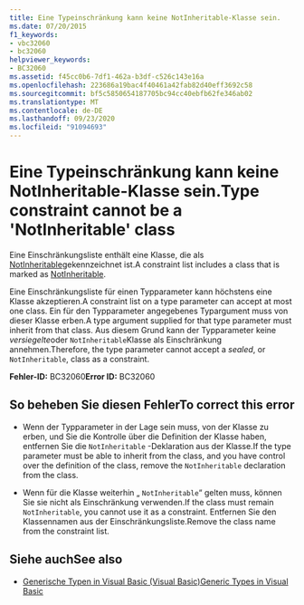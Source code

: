 ```yaml
---
title: Eine Typeinschränkung kann keine NotInheritable-Klasse sein.
ms.date: 07/20/2015
f1_keywords:
- vbc32060
- bc32060
helpviewer_keywords:
- BC32060
ms.assetid: f45cc0b6-7df1-462a-b3df-c526c143e16a
ms.openlocfilehash: 223686a19bac4f40461a42fab82d40eff3692c58
ms.sourcegitcommit: bf5c5850654187705bc94cc40ebfb62fe346ab02
ms.translationtype: MT
ms.contentlocale: de-DE
ms.lasthandoff: 09/23/2020
ms.locfileid: "91094693"
---
```

# <a name="type-constraint-cannot-be-a-notinheritable-class"></a><span data-ttu-id="d107e-102">Eine Typeinschränkung kann keine NotInheritable-Klasse sein.</span><span class="sxs-lookup"><span data-stu-id="d107e-102">Type constraint cannot be a 'NotInheritable' class</span></span>

<span data-ttu-id="d107e-103">Eine Einschränkungsliste enthält eine Klasse, die als [NotInheritable](../language-reference/modifiers/notinheritable.md)gekennzeichnet ist.</span><span class="sxs-lookup"><span data-stu-id="d107e-103">A constraint list includes a class that is marked as [NotInheritable](../language-reference/modifiers/notinheritable.md).</span></span>  
  
 <span data-ttu-id="d107e-104">Eine Einschränkungsliste für einen Typparameter kann höchstens eine Klasse akzeptieren.</span><span class="sxs-lookup"><span data-stu-id="d107e-104">A constraint list on a type parameter can accept at most one class.</span></span> <span data-ttu-id="d107e-105">Ein für den Typparameter angegebenes Typargument muss von dieser Klasse erben.</span><span class="sxs-lookup"><span data-stu-id="d107e-105">A type argument supplied for that type parameter must inherit from that class.</span></span> <span data-ttu-id="d107e-106">Aus diesem Grund kann der Typparameter keine *versiegelte*oder `NotInheritable`Klasse als Einschränkung annehmen.</span><span class="sxs-lookup"><span data-stu-id="d107e-106">Therefore, the type parameter cannot accept a *sealed*, or `NotInheritable`, class as a constraint.</span></span>  
  
 <span data-ttu-id="d107e-107">**Fehler-ID:** BC32060</span><span class="sxs-lookup"><span data-stu-id="d107e-107">**Error ID:** BC32060</span></span>  
  
## <a name="to-correct-this-error"></a><span data-ttu-id="d107e-108">So beheben Sie diesen Fehler</span><span class="sxs-lookup"><span data-stu-id="d107e-108">To correct this error</span></span>  
  
- <span data-ttu-id="d107e-109">Wenn der Typparameter in der Lage sein muss, von der Klasse zu erben, und Sie die Kontrolle über die Definition der Klasse haben, entfernen Sie die `NotInheritable` -Deklaration aus der Klasse.</span><span class="sxs-lookup"><span data-stu-id="d107e-109">If the type parameter must be able to inherit from the class, and you have control over the definition of the class, remove the `NotInheritable` declaration from the class.</span></span>  
  
- <span data-ttu-id="d107e-110">Wenn für die Klasse weiterhin „ `NotInheritable`“ gelten muss, können Sie sie nicht als Einschränkung verwenden.</span><span class="sxs-lookup"><span data-stu-id="d107e-110">If the class must remain `NotInheritable`, you cannot use it as a constraint.</span></span> <span data-ttu-id="d107e-111">Entfernen Sie den Klassennamen aus der Einschränkungsliste.</span><span class="sxs-lookup"><span data-stu-id="d107e-111">Remove the class name from the constraint list.</span></span>  
  
## <a name="see-also"></a><span data-ttu-id="d107e-112">Siehe auch</span><span class="sxs-lookup"><span data-stu-id="d107e-112">See also</span></span>

- [<span data-ttu-id="d107e-113">Generische Typen in Visual Basic (Visual Basic)</span><span class="sxs-lookup"><span data-stu-id="d107e-113">Generic Types in Visual Basic</span></span>](../programming-guide/language-features/data-types/generic-types.md)
